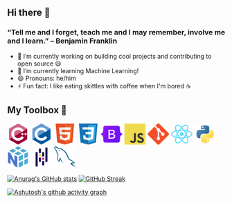 ## Hi there 👋
### “Tell me and I forget, teach me and I may remember, involve me and I learn.” – Benjamin Franklin



- 🔭 I’m currently working on building cool projects and contributing to open source 😃
- 🌱 I’m currently learning Machine Learning! 
- 😄 Pronouns: he/him
- ⚡ Fun fact: I like eating skittles with coffee when I'm bored ☕ 

## My Toolbox 🧰

<img src = "https://github.com/devicons/devicon/blob/master/icons/cplusplus/cplusplus-original.svg" alt = "CPP logo" width="50" height="50"/> <img src = "https://github.com/devicons/devicon/blob/master/icons/c/c-original.svg" alt = "C logo" width="50" height="50" /> <img src = "https://github.com/devicons/devicon/blob/master/icons/html5/html5-original.svg" alt = "html logo" width="50" height="50"/> 
<img src="https://github.com/devicons/devicon/blob/master/icons/css3/css3-original.svg" alt = "css-logo" width="50" height="50"/>
<img src="https://github.com/devicons/devicon/blob/master/icons/bootstrap/bootstrap-original.svg" alt = "bootstrap-logo" width="50" height="50"/>
<img src="https://github.com/devicons/devicon/blob/master/icons/javascript/javascript-original.svg" alt = "js-logo" width="50" height="50"/> <img src="https://github.com/devicons/devicon/blob/master/icons/git/git-original.svg" alt = "git-logo" width="50" height="50"/> <img src="https://github.com/devicons/devicon/blob/master/icons/react/react-original.svg" alt = "git-logo" width="50" height="50"/> <img src="https://github.com/devicons/devicon/blob/master/icons/python/python-original.svg" alt = "git-logo" width="50" height="50"/> <img src="https://github.com/devicons/devicon/blob/master/icons/numpy/numpy-original.svg" alt = "git-logo" width="50" height="50"/> <img src="https://github.com/devicons/devicon/blob/master/icons/pandas/pandas-original.svg" alt = "git-logo" width="50" height="50"/> <img src="https://github.com/devicons/devicon/blob/master/icons/mysql/mysql-original.svg" alt = "git-logo" width="50" height="50"/>      

 
 
  <!-- - Github stats: ... -->
 
[![Anurag's GitHub stats](https://github-readme-stats.vercel.app/api?username=sauradip007&show_icons=true&theme=tokyonight)](https://github.com/anuraghazra/github-readme-stats)  [![GitHub Streak](https://github-readme-streak-stats.herokuapp.com?user=sauradip007&theme=highcontrast)](https://git.io/streak-stats)

[![Ashutosh's github activity graph](https://activity-graph.herokuapp.com/graph?username=sauradip007&theme=rogue)](https://github.com/ashutosh00710/github-readme-activity-graph)
<!-- Social Media Links -->
<!-- ### Reach out to me here
[![Linkedin Badge](https://img.shields.io/badge/-sauradip-sengupta-blue?style=flat-square&logo=Linkedin&logoColor=white&link=https://www.linkedin.com/in/sauradip-sengupta/)](https://www.linkedin.com/in/sauradip-s/) -->

<!-- 📫 How to reach me -->


